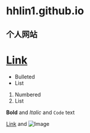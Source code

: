 # hhlin1.github.io
## 个人网站
[Link](hhlin1.github.io/weijins/index.html)
=======




- Bulleted
- List

1. Numbered
2. List

**Bold** and _Italic_ and `Code` text

[Link](url) and ![Image](src)

